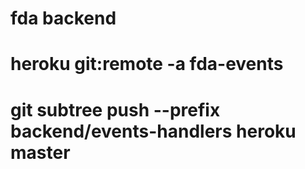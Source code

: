 # fda backend 

# heroku git:remote -a fda-events
# git subtree push --prefix backend/events-handlers heroku master 